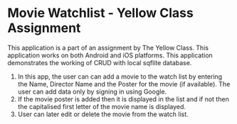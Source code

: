 # Movie Watchlist - Yellow Class Assignment
This application is a part of an assignment by The Yellow Class. This application works on both Android and iOS platforms.
This application demonstrates the working of CRUD with local sqflite database.

1. In this app, the user can can add a movie to the watch list by entering the Name, Director Name and the Poster for the movie (if available). The user can add data only by signing in using Google.
2. If the movie poster is added then it is displayed in the list and if not then the capitalised first letter of the movie name is displayed.
3. User can later edit or delete the movie from the watch list.
